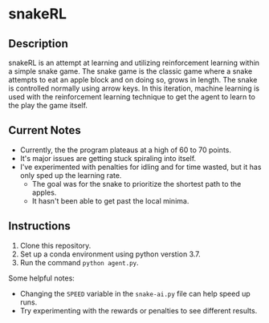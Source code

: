 # snakeRL

## Description
snakeRL is an attempt at learning and utilizing reinforcement learning within a simple snake game. The snake game is the classic game where a snake attempts to eat an apple block and on doing so, grows in length. The snake is controlled normally using arrow keys. In this iteration, machine learning is used with the reinforcement learning technique to get the agent to learn to the play the game itself.

## Current Notes
* Currently, the the program plateaus at a high of 60 to 70 points.
* It's major issues are getting stuck spiraling into itself.
* I've experimented with penalties for idling and for time wasted, but it has only sped up the learning rate.
  - The goal was for the snake to prioritize the shortest path to the apples.
  - It hasn't been able to get past the local minima.

## Instructions
1. Clone this repository.
2. Set up a conda environment using python verstion 3.7.
3. Run the command `python agent.py`.

Some helpful notes:
* Changing the `SPEED` variable in the `snake-ai.py` file can help speed up runs.
* Try experimenting with the rewards or penalties to see different results.
